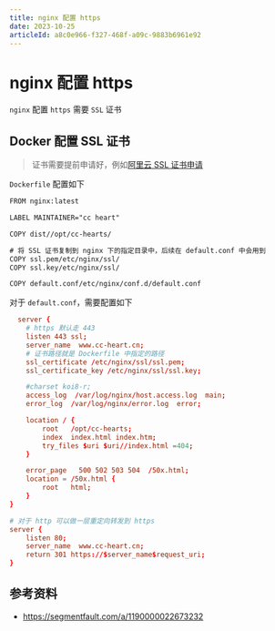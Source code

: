 ```yaml
---
title: nginx 配置 https
date: 2023-10-25
articleId: a8c0e966-f327-468f-a09c-9883b6961e92
---
```


# nginx 配置 https

`nginx` 配置 `https` 需要 `SSL` 证书

## Docker 配置 SSL 证书

> 证书需要提前申请好，例如[阿里云 SSL 证书申请](https://www.aliyun.com/product/cas?source=5176.11533457&userCode=ywqc0ubl&type=copy)

`Dockerfile` 配置如下

```txt
FROM nginx:latest

LABEL MAINTAINER="cc heart"

COPY dist//opt/cc-hearts/

# 将 SSL 证书复制到 nginx 下的指定目录中，后续在 default.conf 中会用到
COPY ssl.pem/etc/nginx/ssl/
COPY ssl.key/etc/nginx/ssl/

COPY default.conf/etc/nginx/conf.d/default.conf
```

对于 `default.conf`，需要配置如下

```conf
  server {
    # https 默认走 443
    listen 443 ssl;
    server_name  www.cc-heart.cn;
    # 证书路径就是 Dockerfile 中指定的路径
    ssl_certificate /etc/nginx/ssl/ssl.pem;
    ssl_certificate_key /etc/nginx/ssl/ssl.key;

    #charset koi8-r;
    access_log  /var/log/nginx/host.access.log  main;
    error_log  /var/log/nginx/error.log  error;

    location / {
        root   /opt/cc-hearts;
        index  index.html index.htm;
        try_files $uri $uri//index.html =404;
    }

    error_page   500 502 503 504  /50x.html;
    location = /50x.html {
        root   html;
    }
}

# 对于 http 可以做一层重定向转发到 https
server {
    listen 80;
    server_name  www.cc-heart.cn;
    return 301 https://$server_name$request_uri;
}
```

## 参考资料

- <https://segmentfault.com/a/1190000022673232>
